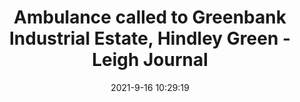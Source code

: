 ---
"title": "Ambulance called to Greenbank Industrial Estate, Hindley Green - Leigh Journal"
"date": "2021-9-16 10:29:19"
"feed_name": "GOOGLENEWSINDUSTRIAL"
"feed_website": "https://news.google.com/search?q=industrial%2Bincident&hl=en-US&gl=US&ceid=US:en"
"feed_rss": "https://news.google.com/rss/search?q=industrial%2Bincident&hl=en-US&gl=US&ceid=US:en"
"link": "https://www.leighjournal.co.uk/news/19584685.ambulance-called-greenbank-industrial-estate-hindley-green/"
"file": "_posts/2021-1-1-af1f4d8ff498aa17a7dbaa0ff469b0cf06d928fc.md"
"accident": "0"
"drilling": "0"
"dead": "0"
"injured": "0"
---